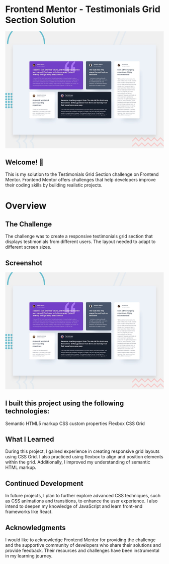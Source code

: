 # Frontend Mentor - Testimonials Grid Section Solution

![Design preview for the Testimonials grid section coding challenge](./design/desktop-preview.jpg)

## Welcome! 👋

This is my solution to the Testimonials Grid Section challenge on Frontend Mentor. Frontend Mentor offers challenges that help developers improve their coding skills by building realistic projects.

# Overview
## The Challenge

The challenge was to create a responsive testimonials grid section that displays testimonials from different users. The layout needed to adapt to different screen sizes.

## Screenshot
![Challenge Screenshot](./design/desktop-preview.jpg)

## I built this project using the following technologies:

Semantic HTML5 markup
CSS custom properties
Flexbox
CSS Grid

## What I Learned
During this project, I gained experience in creating responsive grid layouts using CSS Grid. I also practiced using flexbox to align and position elements within the grid. Additionally, I improved my understanding of semantic HTML markup.


## Continued Development
In future projects, I plan to further explore advanced CSS techniques, such as CSS animations and transitions, to enhance the user experience. I also intend to deepen my knowledge of JavaScript and learn front-end frameworks like React.


## Acknowledgments
I would like to acknowledge Frontend Mentor for providing the challenge and the supportive community of developers who share their solutions and provide feedback. Their resources and challenges have been instrumental in my learning journey.


